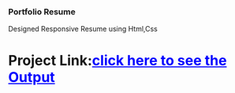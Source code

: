 <h3>Portfolio Resume</h3>
<p>Designed Responsive Resume using Html,Css</p>
<h1>Project Link:<a href="https://modest-hermann-1f83bb.netlify.app/" style="color:blue">click here to see the Output</a></h1>